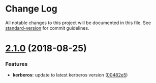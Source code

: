 # Change Log

All notable changes to this project will be documented in this file. See [standard-version](https://github.com/conventional-changelog/standard-version) for commit guidelines.

<a name="2.1.0"></a>
# [2.1.0](https://github.com/mongodb-js/mongodb-topology-manager/compare/v2.0.0...v2.1.0) (2018-08-25)


### Features

* **kerberos:** update to latest kerberos version ([00482e5](https://github.com/mongodb-js/mongodb-topology-manager/commit/00482e5))
